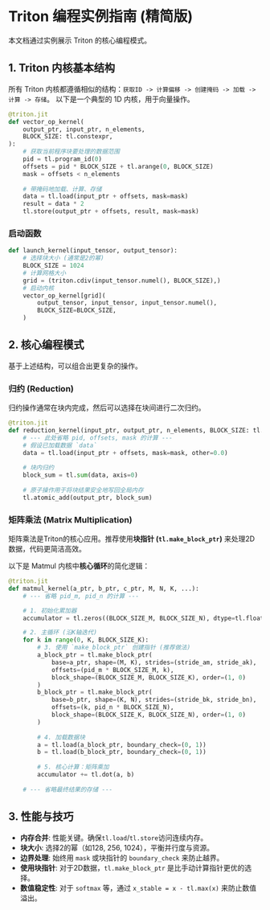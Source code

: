 # Triton 编程实例指南 (精简版)

本文档通过实例展示 Triton 的核心编程模式。

## 1. Triton 内核基本结构

所有 Triton 内核都遵循相似的结构：`获取ID -> 计算偏移 -> 创建掩码 -> 加载 -> 计算 -> 存储`。
以下是一个典型的 1D 内核，用于向量操作。

```python
@triton.jit
def vector_op_kernel(
    output_ptr, input_ptr, n_elements, 
    BLOCK_SIZE: tl.constexpr,
):
    # 获取当前程序块要处理的数据范围
    pid = tl.program_id(0)
    offsets = pid * BLOCK_SIZE + tl.arange(0, BLOCK_SIZE)
    mask = offsets < n_elements
    
    # 带掩码地加载、计算、存储
    data = tl.load(input_ptr + offsets, mask=mask)
    result = data * 2
    tl.store(output_ptr + offsets, result, mask=mask)
```

### 启动函数
```python
def launch_kernel(input_tensor, output_tensor):
    # 选择块大小 (通常是2的幂)
    BLOCK_SIZE = 1024
    # 计算网格大小
    grid = (triton.cdiv(input_tensor.numel(), BLOCK_SIZE),)
    # 启动内核
    vector_op_kernel[grid](
        output_tensor, input_tensor, input_tensor.numel(), 
        BLOCK_SIZE=BLOCK_SIZE,
    )
```

## 2. 核心编程模式

基于上述结构，可以组合出更复杂的操作。

### 归约 (Reduction)
归约操作通常在块内完成，然后可以选择在块间进行二次归约。

```python
@triton.jit
def reduction_kernel(input_ptr, output_ptr, n_elements, BLOCK_SIZE: tl.constexpr):
    # --- 此处省略 pid, offsets, mask 的计算 ---
    # 假设已加载数据 `data`
    data = tl.load(input_ptr + offsets, mask=mask, other=0.0)
    
    # 块内归约
    block_sum = tl.sum(data, axis=0)
    
    # 原子操作用于将块结果安全地写回全局内存
    tl.atomic_add(output_ptr, block_sum)
```

### 矩阵乘法 (Matrix Multiplication)
矩阵乘法是Triton的核心应用。推荐使用**块指针 (`tl.make_block_ptr`)** 来处理2D数据，代码更简洁高效。

以下是 Matmul 内核中**核心循环**的简化逻辑：

```python
@triton.jit
def matmul_kernel(a_ptr, b_ptr, c_ptr, M, N, K, ...):
    # --- 省略 pid_m, pid_n 的计算 ---

    # 1. 初始化累加器
    accumulator = tl.zeros((BLOCK_SIZE_M, BLOCK_SIZE_N), dtype=tl.float32)

    # 2. 主循环 (沿K轴迭代)
    for k in range(0, K, BLOCK_SIZE_K):
        # 3. 使用 `make_block_ptr` 创建指针 (推荐做法)
        a_block_ptr = tl.make_block_ptr(
            base=a_ptr, shape=(M, K), strides=(stride_am, stride_ak),
            offsets=(pid_m * BLOCK_SIZE_M, k), 
            block_shape=(BLOCK_SIZE_M, BLOCK_SIZE_K), order=(1, 0)
        )
        b_block_ptr = tl.make_block_ptr(
            base=b_ptr, shape=(K, N), strides=(stride_bk, stride_bn),
            offsets=(k, pid_n * BLOCK_SIZE_N), 
            block_shape=(BLOCK_SIZE_K, BLOCK_SIZE_N), order=(1, 0)
        )
        
        # 4. 加载数据块
        a = tl.load(a_block_ptr, boundary_check=(0, 1))
        b = tl.load(b_block_ptr, boundary_check=(0, 1))
        
        # 5. 核心计算：矩阵乘加
        accumulator += tl.dot(a, b)
    
    # --- 省略最终结果的存储 ---
```

## 3. 性能与技巧

- **内存合并**: 性能关键。确保`tl.load`/`tl.store`访问连续内存。
- **块大小**: 选择2的幂（如128, 256, 1024），平衡并行度与资源。
- **边界处理**: 始终用 `mask` 或块指针的 `boundary_check` 来防止越界。
- **使用块指针**: 对于2D数据，`tl.make_block_ptr` 是比手动计算指针更优的选择。
- **数值稳定性**: 对于 `softmax` 等，通过 `x_stable = x - tl.max(x)` 来防止数值溢出。 